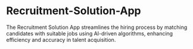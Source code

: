 # Recruitment-Solution-App
The Recruitment Solution App streamlines the hiring process by matching candidates with suitable jobs using AI-driven algorithms, enhancing efficiency and accuracy in talent acquisition.
